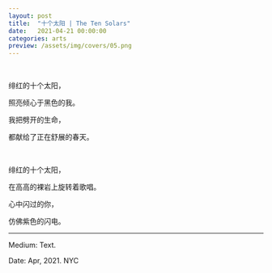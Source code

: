 ```yaml
---
layout: post
title:  "十个太阳 | The Ten Solars"
date:   2021-04-21 00:00:00
categories: arts
preview: /assets/img/covers/05.png
---
```


<br>

绯红的十个太阳，

照亮倾心于黑色的我。

我把劈开的生命，

都献给了正在舒展的春天。

<br>

绯红的十个太阳，

在高高的裸岩上旋转着歌唱。

心中闪过的你，

仿佛紫色的闪电。

---

Medium: Text.

Date: Apr, 2021. NYC
